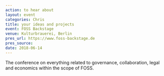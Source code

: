 ```yaml
---
action: to hear about
layout: event
categories: Chris
title: your ideas and projects
event: FOSS Backstage
venue: Kulturbrauerei, Berlin
pres_url: https://www.foss-backstage.de
pres_source:
date: 2018-06-14
---
```


The conference on everything related to governance, collaboration, legal and economics within the scope of FOSS.
